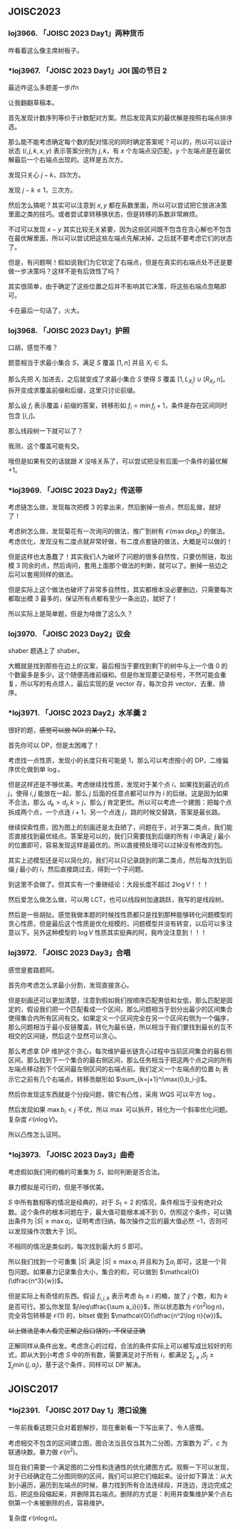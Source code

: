 ## JOISC2023

### loj3966. 「JOISC 2023 Day1」两种货币

咋看着这么像主席树板子。

### *loj3967. 「JOISC 2023 Day1」JOI 国の节日 2

最近咋这么多题差一步/fn

让我翻翻草稿本。

首先发现计数序列等价于计数配对方案。然后发现真实的最优解是按照右端点排序选。

那么能不能考虑确定每个数的配对情况的同时确定答案呢？可以的，所以可以设计状态 $(i,j,k,x,y)$ 表示答案分别为 $j,k$，有 $x$ 个左端点没匹配，$y$ 个左端点是在最优解最后一个右端点出现的。这样是五次方。

发现只关心 $j-k$，四次方。

发现 $j-k\leq 1$，三次方。

然后怎么搞呢？其实可以注意到 $x,y$ 都在系数里面，所以可以尝试把它放进决策里面之类的技巧。或者尝试拿转移换状态，但是转移的系数非常麻烦。

不过可以发现 $x-y$ 其实比较无关紧要，因为这些区间既不包含在贪心解也不包含在最优解里面，所以可以尝试把这些左端点先解决掉，之后就不要考虑它们的状态了。

但是，有问题啊！假如说我们为它钦定了右端点，但是在真实的右端点处不还是要做一步决策吗？这样不是有后效性了吗？

其实很简单，由于确定了这些位置之后并不影响其它决策，将这些右端点忽略即可。

卡在最后一句话了，火大。

### loj3968. 「JOISC 2023 Day1」护照

口胡，感觉不难？

题意相当于求最小集合 $S$，满足 $S$ 覆盖 $[1,n]$ 并且 $X_i\in S$。

那么先把 $X_i$ 加进去，之后就变成了求最小集合 $S$ 使得 $S$ 覆盖 $[1,L_{X_i})\cup(R_{X_i},n]$。拆开变成求覆盖前缀和后缀，这里只讨论前缀。

那么设 $f_i$ 表示覆盖 $i$ 前缀的答案，转移形如 $f_{i}=\min f_j+1$，条件是存在区间同时包含 $[i,j]$。

那么线段树一下就可以了？

我测，这个覆盖可能有交。

哦但是如果有交的话就跟 $X$ 没啥关系了，可以尝试把没有后面一个条件的最优解 $+1$。

### *loj3969. 「JOISC 2023 Day2」传送带

考虑链怎么做，发现每次把模 $3$ 的拿出来，然后删掉一些点，然后乱做，就好了！

考虑树怎么做，发现菊花有一次询问的做法，推广到树有 $\mathcal{O}(\max dep_u)$ 的做法。考虑优化，发现没有二度点就非常好做，有二度点套链的做法，大概是可以做的！

但是这样也太愚蠢了！其实我们人为破坏了问题的很多自然性，只要仿照链，取出模 $3$ 同余的点，然后询问，套用上面那个做法的判断，就可以了。删掉一些边之后可以套用同样的做法。

但是实际上这个做法也破坏了非常多自然性，其实都根本没必要删边，只需要每次都取出模 $3$ 最多的，保证所有点都有至少一条出边，就好了！

所以实际上是简单题，但是为啥做了这么久？

### loj3970. 「JOISC 2023 Day2」议会

shaber 题遇上了 shaber。

大概就是找到那些在边上的议案，最后相当于要找到剩下的树中与上一个值 $0$ 的个数最多是多少。这个随便高维前缀和。但是你发现要记录标号，不然可能会重复，所以写的有点烦人，最后实现的是 vector 存，每次合并 vector、去重、排序。

### *loj3971. 「JOISC 2023 Day2」水羊羹 2

很好的题，~~感觉可以放 NOI 的某个 T2~~。

首先你可以 DP，但是太困难了！

考虑找一点性质，发现小的长度只有可能是 $1$，那么可以考虑按小的 DP，二维偏序优化做到单 $\log$。

但是这样还是不够优美。考虑继续找性质，发现对于某个点 $i$，如果找到最近的点 $j$，使得 $i,j$ 能放在一起，那么 $j$ 后面的任意点都可以作为 $i$ 的后继。这是因为如果不合法，那么 $d_k>d_j,k>j$，那么 $j$ 肯定更优。所以可以考虑一个建图：把每个点拆成两个点，一个点连 $i+1$，另一个点连 $j$，跳的时候交替跳，答案是最长路。

继续探索性质，因为图上的刻画还是太丑陋了，问题在于，对于第二类点，我们能否直接找到最优结点。答案是可以的，我们只需要找到后缀的所有 $i$ 中满足 $j$ 最小的位置即可，容易发现这样是最优的。所以直接预处理可以过掉没有修改的包。

其实上述模型还是可以简化的，我们可以只记录跳到的第二类点，然后每次找到后缀 $j$ 最小的 $i$，然后直接跳过去，得到一个子问题。

到这里不会做了。但其实有一个重磅结论：大段长度不超过 $2\log V$！！！

然后爱怎么做怎么做，可以用 LCT，也可以线段树加速跳跃，我写的是线段树。

然后是一些胡扯。感觉我做本题的时候找性质都只是找到那种能够转化问题模型的贪心性质，但是最后这个性质是优化规模的，问题模型并没有转变，以后可以多注意以下。另外这种模型的 $\log V$ 性质其实挺典的阿，我咋没注意到！！！

### loj3972. 「JOISC 2023 Day3」合唱

感觉是套路题阿。

首先你考虑怎么求最小分割，发现直接贪心。

但是刻画还可以更加清楚，注意到假如我们按顺序匹配男低和女低，那么匹配是固定的，假设我们把一个匹配看成一个区间，那么问题相当于划分出最少的区间集合使得集合内所有区间有交。如果定义一个区间完全在另一个区间右侧为一个偏序，那么问题相当于最小反链覆盖，转化为最长链，所以相当于我们要找到最长的互不相交的区间链，然后这个显然可以贪心。

那么考虑拿 DP 维护这个贪心，每次维护最长链贪心过程中当前区间集合的最右侧区间。那么找到下一个集合的最右侧区间，那么任务相当于把这两个点之间的所有左端点移动到下个区间最左侧区间的右端点前。我们定义一个左端点的位置 $b_i$ 表示它之前有几个右端点，转移贡献形如 $\sum_{k=j+1}^i\max(0,b_i-j)$。

然后你发现这东西就是个分段问题，猜它有凸性，采用 WQS 可以平方 $\log$。

然后发现如果 $\max b_i<j$ 不优，所以 $\max$ 可以拆开，转化为一个斜率优化问题。复杂度 $\mathcal{O}(n\log V)$。

所以凸性怎么证阿。

### *loj3973. 「JOISC 2023 Day3」曲奇

考虑假如我们用的桶的可重集为 $S$，如何判断是否合法。

暴力模拟是可行的，但是不够优美。

$S$ 中所有数相等的情况是经典的，对于 $S_1=2$ 的情况，条件相当于没有绝对众数。这个条件的根本问题在于，最大值可能根本减不到 $0$，仿照这个条件，可以猜出条件为 $|S|\geq \max a_i$，证明考虑归纳，每次操作之后的最大值必然 $-1$，否则可以发现操作次数大于 $|S|$。

不相同的情况是类似的，每次找到最大的 $S$ 即可。

所以我们找到一个可重集 $|S|$ 满足 $|S|\geq \max a_i$ 并且和为 $\sum a_i$ 即可，这是一个背包问题。如果暴力记录集合大小，集合的和，可以做到 $\mathcal{O}(\dfrac{n^3}{w})$。

但是实际上有奇怪的东西。假设 $f_{i,j,k}$ 表示考虑 $b_t\geq i$ 的桶，放了 $j$ 个数，和为 $k$ 是否可行。那么你发现 $j\leq\dfrac{\sum a_i}{i}$，所以状态数为 $\mathcal{O}(n^2\log n)$，完全背包转移是 $\mathcal{O}(1)$ 的，bitset 做到 $\mathcal{O}(\dfrac{n^2\log n}{w})$。

~~以上做法是本人看完正解之后口胡的，不保证正确~~

正解同样从条件出发。考虑贪心的过程，合法的条件实际上可以被写成比较好的形式，即从大到小考虑 $S$ 中的所有数，需要满足对于所有 $i$，都满足 $\sum_{j\leq i} S_j\geq \sum_j \min(j,a_j)$，基于这个条件，同样可以 DP 解决。

## JOISC2017

### *loj2391. 「JOISC 2017 Day 1」港口设施

一年前我看这题只会对着题解抄，现在重新看一下写出来了，令人感慨。

考虑相交不包含的区间建立图，图合法当且仅当其为二分图，方案数为 $2^c$，$c$ 为联通块数。暴力做 $\mathcal{O}(n^2)$。

现在我们需要一个满足图的二分性和连通性的优化建图方式。观察一下可以发现，对于已经确定在二分图同侧的区间，我们可以把它们缩起来。设计如下算法：从大到小遍历，遍历到左端点的时候，暴力找到所有合法连续段，并连边，连边完成之后，把这些段缩起来，并删除其右端点。删除的方式是：利用并查集维护某个点右侧第一个未被删除的点，容易维护。

复杂度 $\mathcal{O}(n\log n)$。